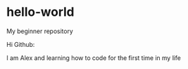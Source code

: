 # hello-world
My beginner repository

Hi Github:

I am Alex and learning how to code for the first time in my life
